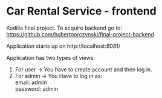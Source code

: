 # Car Rental Service - frontend

Kodilla final project. To acquire backend go to: https://github.com/hubertgorczynski/final-project-backend

Application starts up on http://localhost:8081/

Application has two types of views:
1. For user -> You have to create account and then log in.
2. For admin -> You Have to log in as:\
email: admin\
password: admin
